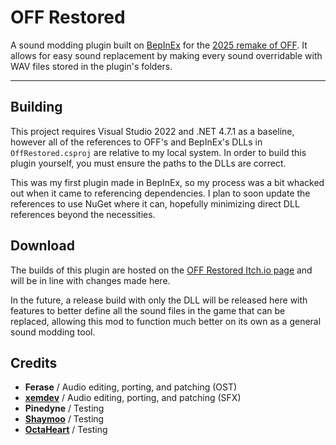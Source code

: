 # OFF Restored

A sound modding plugin built on [BepInEx](https://github.com/BepInEx/BepInEx) for the [2025 remake of OFF](https://store.steampowered.com/app/3339880/OFF/). It allows for easy sound replacement by making every sound overridable with WAV files stored in the plugin's folders.

-------------------------------------

## Building

This project requires Visual Studio 2022 and .NET 4.7.1 as a baseline, however all of the references to OFF's and BepInEx's DLLs in `OffRestored.csproj` are relative to my local system. In order to build this plugin yourself, you must ensure the paths to the DLLs are correct.

This was my first plugin made in BepInEx, so my process was a bit whacked out when it came to referencing dependencies. I plan to soon update the references to use NuGet where it can, hopefully minimizing direct DLL references beyond the necessities.

## Download

The builds of this plugin are hosted on the [OFF Restored Itch.io page](https://ferase.itch.io/off-ost-restored) and will be in line with changes made here.

In the future, a release build with only the DLL will be released here with features to better define all the sound files in the game that can be replaced, allowing this mod to function much better on its own as a general sound modding tool.

## Credits

- **Ferase** / Audio editing, porting, and patching (OST)
- **[xemdev](https://xemdev.itch.io/)** / Audio editing, porting, and patching (SFX)
- **Pinedyne** / Testing
- **[Shaymoo](https://shaymoo.net/)** / Testing
- **[OctaHeart](https://octaheart.tumblr.com/)** / Testing
